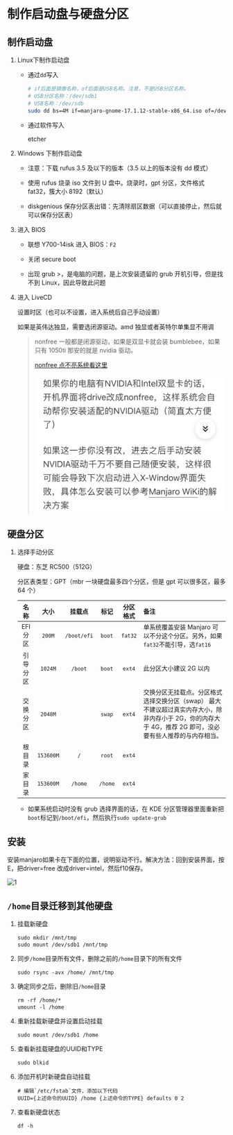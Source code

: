 # 制作启动盘与硬盘分区

## 制作启动盘

1. Linux下制作启动盘

    - 通过`dd`写入

        ```bash
        # if后面是镜像名称，of后面是USB名称。注意，不是USB分区名称。
        # USB分区名称：/dev/sdb1
        # USB名称：/dev/sdb
        sudo dd bs=4M if=manjaro-gnome-17.1.12-stable-x86_64.iso of=/dev/sdb status=progress
        ```

    - 通过软件写入

        etcher

1. Windows 下制作启动盘

    - 注意：下载 rufus 3.5 及以下的版本（3.5 以上的版本没有 dd 模式）

    - 使用 rufus 烧录 iso 文件到 U 盘中。烧录时，gpt 分区，文件格式 fat32，簇大小 8192（默认）

    - diskgenious 保存分区表出错：先清除扇区数据（可以直接停止，然后就可以保存分区表）

1. 进入 BIOS

    - 联想 Y700-14isk 进入 BIOS：`F2`

    - 关闭 secure boot

    - 出现 grub >，是电脑的问题，是上次安装遗留的 grub 开机引导，但是找不到 Linux，因此导致此问题

1. 进入 LiveCD

    设置时区（也可以不设置，进入系统后自己手动设置）

    如果是英伟达独显，需要选闭源驱动。amd 独显或者英特尔单集显不用调

    > nonfree 一般都是闭源驱动，如果是双显卡就会装 bumblebee，如果只有 1050ti 那安的就是 nvidia 驱动。
    >
    > [nonfree 点不亮系统看这里](nonfree点不亮系统看这里：https://coreja.com/DailyHack/2019/08/nvidia-on-sddm-black-screen/)
    >
    > ![1](assets/01-system-install-and-diskpart/2021-04-12-17-10-08.png)

## 硬盘分区

1. 选择手动分区

    硬盘：东芝 RC500（512G）

    分区表类型：GPT（mbr 一块硬盘最多四个分区，但是 gpt 可以很多区，最多 64 个）

    |   名称   |   大小    |   挂载点    |  标记   | 分区格式 | 备注                                                                                                                                                      |
    | :------: | :-------: | :---------: | :-----: | :------: | --------------------------------------------------------------------------------------------------------------------------------------------------------- |
    | EFI 分区 |  `200M`   | `/boot/efi` | `boot`  | `fat32`  | 单系统覆盖安装 Manjaro 可以不分这个分区。另外，如果`fat32`不能引导，选`fat16`                                                                             |
    | 引导分区 |  `1024M`  |   `/boot`   | `boot`  |  `ext4`  | 此分区大小建议 2G 以内                                                                                                                                    |
    | 交换分区 |  `2048M`  |             | `swap`  |  `ext4`  | 交换分区无挂载点。分区格式选择交换分区（swap） 最大不建议超过真实内存大小，除非内存小于 2G，你的内存大于 4G，推荐 2G 即可，没必要有些人推荐的与内存相当。 |
    |  根目录  | `153600M` |     `/`     | `root`  |  `ext4`  |                                                                                                                                                           |
    |  家目录  | `153600M` |   `/home`   | `/home` |  `ext4`  |                                                                                                                                                           |

    - 如果系统启动时没有 grub 选择界面的话，在 KDE 分区管理器里面重新把`boot`标记到`/boot/efi`，然后执行`sudo update-grub`

## 安装

安装manjaro如果卡在下面的位置，说明驱动不行。解决方法：回到安装界面，按E，把driver=free 改成driver=intel，然后f10保存。

![1](assets/01-system-install-and-diskpart/2021-04-29-16-11-55.png)

## `/home`目录迁移到其他硬盘

1. 挂载新硬盘

    ```
    sudo mkdir /mnt/tmp
    sudo mount /dev/sdb1 /mnt/tmp
    ```

2. 同步`/home`目录所有文件，删除之前的`/home`目录下的所有文件

    ```
    sudo rsync -avx /home/ /mnt/tmp
    ```

3. 确定同步之后，删除旧`/home`目录

    ```
    rm -rf /home/*
    umount -l /home
    ```

4. 重新挂载新硬盘并设置启动挂载

    ```
    sudo mount /dev/sdb1 /home
    ```

5. 查看新挂载硬盘的UUID和TYPE

    ```
    sudo blkid
    ```

6. 添加开机时新硬盘自动挂载

    ```
    # 编辑`/etc/fstab`文件，添加以下代码
    UUID={上述命令的UUID} /home {上述命令的TYPE} defaults 0 2
    ```

7. 查看新硬盘状态

    ```
    df -h
    ```